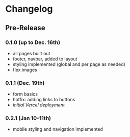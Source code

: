 # Changelog

## Pre-Release

### 0.1.0 (up to Dec. 16th)
- all pages built out
- footer, navbar, added to layout
- styling implemented (global and per page as needed)
- flex images

### 0.1.1 (Dec. 19th)
- form basics
- hotfix: adding links to buttons
- *initial Vercel deployment*

### 0.2.1 (Jan 10-11th)
- mobile styling and navigation implemented